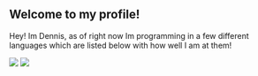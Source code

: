## **Welcome to my profile!**
Hey! Im Dennis, as of right now Im programming in a few different languages which are listed below with how well I am at them!

![](https://github.com/ByteLock/github-stats/blob/master/generated/overview.svg)
![](https://github.com/username/github-stats/blob/master/generated/languages.svg)
